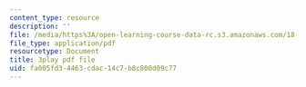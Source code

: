 ```yaml
---
content_type: resource
description: ''
file: /media/https%3A/open-learning-course-data-rc.s3.amazonaws.com/18-01sc-single-variable-calculus-fall-2010/fa005fd34463cdac14c7b8c800d09c77_HgEqXhsIq_g.pdf
file_type: application/pdf
resourcetype: Document
title: 3play pdf file
uid: fa005fd3-4463-cdac-14c7-b8c800d09c77
---
```

